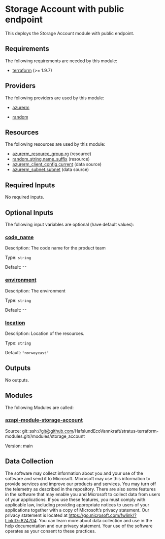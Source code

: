 <!-- BEGIN_TF_DOCS -->
# Storage Account with public endpoint

This deploys the Storage Account module with public endpoint.

<!-- markdownlint-disable MD033 -->
## Requirements

The following requirements are needed by this module:

- <a name="requirement_terraform"></a> [terraform](#requirement\_terraform) (>= 1.9.7)

## Providers

The following providers are used by this module:

- <a name="provider_azurerm"></a> [azurerm](#provider\_azurerm)

- <a name="provider_random"></a> [random](#provider\_random)

## Resources

The following resources are used by this module:

- [azurerm_resource_group.rg](https://registry.terraform.io/providers/hashicorp/azurerm/latest/docs/resources/resource_group) (resource)
- [random_string.name_suffix](https://registry.terraform.io/providers/hashicorp/random/latest/docs/resources/string) (resource)
- [azurerm_client_config.current](https://registry.terraform.io/providers/hashicorp/azurerm/latest/docs/data-sources/client_config) (data source)
- [azurerm_subnet.subnet](https://registry.terraform.io/providers/hashicorp/azurerm/latest/docs/data-sources/subnet) (data source)

<!-- markdownlint-disable MD013 -->
## Required Inputs

No required inputs.

## Optional Inputs

The following input variables are optional (have default values):

### <a name="input_code_name"></a> [code\_name](#input\_code\_name)

Description: The code name for the product team

Type: `string`

Default: `""`

### <a name="input_environment"></a> [environment](#input\_environment)

Description: The environment

Type: `string`

Default: `""`

### <a name="input_location"></a> [location](#input\_location)

Description: Location of the resources.

Type: `string`

Default: `"norwayeast"`

## Outputs

No outputs.

## Modules

The following Modules are called:

### <a name="module_azapi-module-storage-account"></a> [azapi-module-storage-account](#module\_azapi-module-storage-account)

Source: git::ssh://git@github.com/HafslundEcoVannkraft/stratus-terraform-modules.git//modules/storage_account

Version: main

<!-- markdownlint-disable-next-line MD041 -->
## Data Collection

The software may collect information about you and your use of the software and send it to Microsoft. Microsoft may use this information to provide services and improve our products and services. You may turn off the telemetry as described in the repository. There are also some features in the software that may enable you and Microsoft to collect data from users of your applications. If you use these features, you must comply with applicable law, including providing appropriate notices to users of your applications together with a copy of Microsoft’s privacy statement. Our privacy statement is located at <https://go.microsoft.com/fwlink/?LinkID=824704>. You can learn more about data collection and use in the help documentation and our privacy statement. Your use of the software operates as your consent to these practices.
<!-- END_TF_DOCS -->